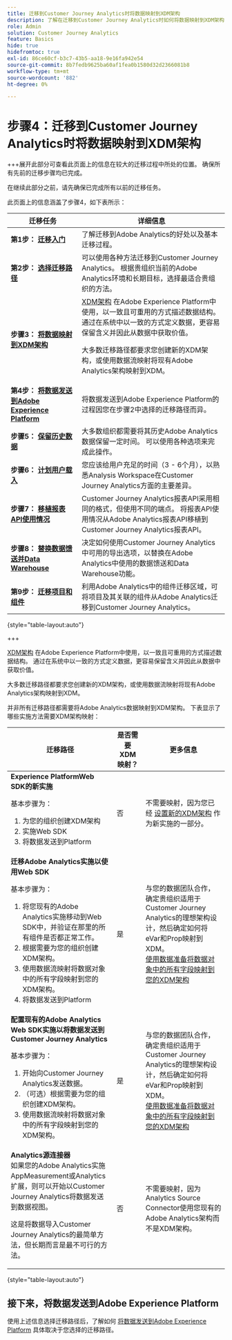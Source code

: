 ```yaml
---
title: 迁移到Customer Journey Analytics时将数据映射到XDM架构
description: 了解在迁移到Customer Journey Analytics时如何将数据映射到XDM架构
role: Admin
solution: Customer Journey Analytics
feature: Basics
hide: true
hidefromtoc: true
exl-id: 86ce60cf-b3c7-43b5-aa18-9e16fa942e54
source-git-commit: 8b7fedb9625ba60af1fea0b1580d32d2366081b8
workflow-type: tm+mt
source-wordcount: '882'
ht-degree: 0%

---
```


# 步骤4：迁移到Customer Journey Analytics时将数据映射到XDM架构

+++展开此部分可查看此页面上的信息在较大的迁移过程中所处的位置。 确保所有先前的迁移步骤均已完成。

在继续此部分之前，请先确保已完成所有以前的迁移任务。

此页面上的信息涵盖了步骤4，如下表所示：

| 迁移任务 | 详细信息 |
|---------|----------|
| **第1步： [迁移入门](/help/getting-started/cja-migration/cja-migration-getstarted.md)** | 了解迁移到Adobe Analytics的好处以及基本迁移过程。 |
| **第2步： [选择迁移路径](/help/getting-started/cja-migration/cja-migration-path.md)** | 可以使用各种方法迁移到Customer Journey Analytics。 根据贵组织当前的Adobe Analytics环境和长期目标，选择最适合贵组织的方法。 |
| <span class="preview">**步骤3： [将数据映射到XDM架构](/help/getting-started/cja-migration/cja-migration-xdm.md)**</span> | <span class="preview">[XDM架构](https://experienceleague.adobe.com/en/docs/experience-platform/xdm/home#xdm-schemas) 在Adobe Experience Platform中使用，以一致且可重用的方式描述数据结构。 通过在系统中以一致的方式定义数据，更容易保留含义并因此从数据中获取价值。<p>大多数迁移路径都要求您创建新的XDM架构，或使用数据流映射将现有Adobe Analytics架构映射到XDM。</p></span> |
| **第4步： [将数据发送到Adobe Experience Platform](/help/getting-started/cja-migration/cja-migration-send-to-platform.md)** | 将数据发送到Adobe Experience Platform的过程因您在步骤2中选择的迁移路径而异。 |
| **步骤5： [保留历史数据](/help/getting-started/cja-migration/cja-migration-historical-data.md)** | 大多数组织都需要将其历史Adobe Analytics数据保留一定时间。 可以使用各种选项来完成此操作。 |
| **步骤6： [计划用户载入](/help/getting-started/cja-migration/cja-migration-onboarding.md)** | 您应该给用户充足的时间（3 - 6个月），以熟悉Analysis Workspace在Customer Journey Analytics方面的主要差异。 |
| **步骤7： [移植报表API使用情况](/help/getting-started/cja-migration/cja-migration-api.md)** | Customer Journey Analytics报表API采用相同的格式，但使用不同的端点。 将报表API使用情况从Adobe Analytics报表API移植到Customer Journey Analytics报表API。 |
| **步骤8： [替换数据馈送并Data Warehouse](/help/getting-started/cja-migration/cja-migration-export-options.md)** | 决定如何使用Customer Journey Analytics中可用的导出选项，以替换在Adobe Analytics中使用的数据馈送和Data Warehouse功能。 |
| **第9步： [迁移项目和组件](/help/getting-started/cja-migration/cja-migration-projects.md)** | 利用Adobe Analytics中的组件迁移区域，可将项目及其关联的组件从Adobe Analytics迁移到Customer Journey Analytics。 |

{style="table-layout:auto"}

+++

[XDM架构](https://experienceleague.adobe.com/en/docs/experience-platform/xdm/home#xdm-schemas) 在Adobe Experience Platform中使用，以一致且可重用的方式描述数据结构。 通过在系统中以一致的方式定义数据，更容易保留含义并因此从数据中获取价值。<p>大多数迁移路径都要求您创建新的XDM架构，或使用数据流映射将现有Adobe Analytics架构映射到XDM。</p>

并非所有迁移路径都需要将Adobe Analytics数据映射到XDM架构。 下表显示了哪些实施方法需要XDM架构映射：


| 迁移路径 | 是否需要XDM映射？ | 更多信息 |
|---------|----------|---------|
| **Experience PlatformWeb SDK的新实施**<p>基本步骤为：</p><ol><li>为您的组织创建XDM架构</li><li>实施Web SDK</li><li>将数据发送到Platform</li></ol> | 否 | 不需要映射，因为您已经 [设置新的XDM架构](https://experienceleague.adobe.com/en/docs/analytics-platform/using/cja-data-ingestion/ingest-use-guides/edge-network/aepwebsdk#set-up-a-schema) 作为新实施的一部分。 |
| **迁移Adobe Analytics实施以使用Web SDK**<p>基本步骤为：</p><ol><li>将您现有的Adobe Analytics实施移动到Web SDK中，并验证在那里的所有组件是否都正常工作。</li><li>根据需要为您的组织创建XDM架构。</li><li>使用数据流映射将数据对象中的所有字段映射到您的XDM架构。</li><li>将数据发送到Platform</li></ol> | 是 | 与您的数据团队合作，确定贵组织适用于Customer Journey Analytics的理想架构设计，然后确定如何将eVar和Prop映射到XDM。</br>[使用数据准备将数据对象中的所有字段映射到您的XDM架构](https://experienceleague.adobe.com/en/docs/experience-platform/data-prep/home) |
| **配置现有的Adobe Analytics Web SDK实施以将数据发送到Customer Journey Analytics**<p>基本步骤为：</p><ol><li>开始向Customer Journey Analytics发送数据。<!-- What's involved here? Just point it at CJA? --></li><li>（可选）根据需要为您的组织创建XDM架构。</li><li>使用数据流映射将数据对象中的所有字段映射到您的XDM架构。</li></ol> | 是 | 与您的数据团队合作，确定贵组织适用于Customer Journey Analytics的理想架构设计，然后确定如何将eVar和Prop映射到XDM。</br>[使用数据准备将数据对象中的所有字段映射到您的XDM架构](https://experienceleague.adobe.com/en/docs/experience-platform/data-prep/home) |
| **Analytics源连接器**</br>&#x200B;如果您的Adobe Analytics实施AppMeasurement或Analytics扩展，则可以开始以Customer Journey Analytics将数据发送到数据视图。<p>这是将数据导入Customer Journey Analytics的最简单方法，但长期而言是最不可行的方法。</p> | 否 | 不需要映射，因为Analytics Source Connector使用您现有的Adobe Analytics架构而不是XDM架构。 |

{style="table-layout:auto"}

<!-- Does it benefit the customer to do this all at the same time if they're using multiple AEP apps? If so, have multiple sections like this. Or can they do CJA first and AJO later?

### Plan data mapping for Customer Journey Analytics


### Plan data mapping for Customer Journey analytics and other Adobe Experience platform applications

-->

## 接下来，将数据发送到Adobe Experience Platform

使用上述信息选择迁移路径后，了解如何 [将数据发送到Adobe Experience Platform](/help/getting-started/cja-migration/cja-migration-send-to-platform.md) 具体取决于您选择的迁移路径。
